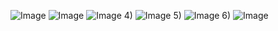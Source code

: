 ![Image](https://github.com/user-attachments/assets/d8f6078a-1a8b-469f-99f0-ccf754d2fe12)
![Image](https://github.com/user-attachments/assets/9594b010-7887-4dea-b8c8-647a8218a179)
![Image](https://github.com/user-attachments/assets/38732b3e-b381-4916-aadf-59f6a293c44b)
4)
![Image](https://github.com/user-attachments/assets/964af4d6-7de3-4ada-9a02-cf11d6399a94)
5)
![Image](https://github.com/user-attachments/assets/db497e81-55bd-4585-8b15-239c810d70ac)
6)
![Image](https://github.com/user-attachments/assets/a60b836b-46fd-4ade-bd9b-99881e28bc64)

